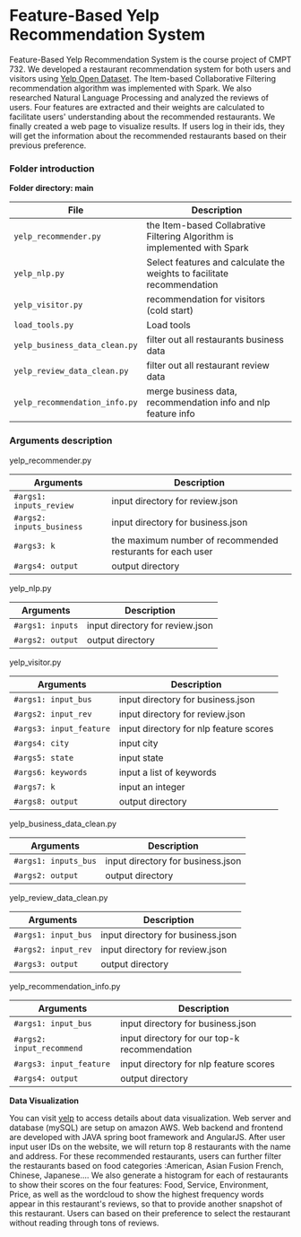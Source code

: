 # Feature-Based Yelp Recommendation System

Feature-Based Yelp Recommendation System is the course project of CMPT 732. We developed a restaurant recommendation
system for both users and visitors using [Yelp Open Dataset](https://www.yelp.com/dataset/challenge). The Item-based Collaborative Filtering recommendation algorithm was implemented with Spark. We also researched Natural Language Processing and analyzed the reviews of users. Four features are extracted and their weights are calculated to facilitate users' understanding about the recommended restaurants. We finally created a web page to visualize results. If users log in their ids, they will get the information about the recommended restaurants based on their previous preference.


### Folder introduction
**Folder directory: main**

| File | Description |
| --- | --- |
| `yelp_recommender.py` | the Item-based Collabrative Filtering Algorithm is implemented with Spark |
| `yelp_nlp.py` | Select features and calculate the weights to facilitate recommendation |
| `yelp_visitor.py` | recommendation for visitors (cold start) |
| `load_tools.py` | Load tools |
| `yelp_business_data_clean.py` | filter out all restaurants business data |
| `yelp_review_data_clean.py` | filter out all restaurant review data |
| `yelp_recommendation_info.py` | merge business data, recommendation info and nlp feature info |

### Arguments description
yelp_recommender.py

| Arguments | Description |
| --- | --- |
| `#args1: inputs_review` | input directory for review.json |
| `#args2: inputs_business` | input directory for business.json |
| `#args3: k` | the maximum number of recommended resturants for each user |
| `#args4: output` | output directory |

yelp_nlp.py

| Arguments | Description |
| --- | --- |
| `#args1: inputs` | input directory for review.json |
| `#args2: output` | output directory |

yelp_visitor.py

| Arguments | Description |
| --- | --- |
| `#args1: input_bus` | input directory for business.json |
| `#args2: input_rev` | input directory for review.json |
| `#args3: input_feature` | input directory for nlp feature scores |
| `#args4: city` | input city |
| `#args5: state` | input state |
| `#args6: keywords` | input a list of keywords|
| `#args7: k` | input an integer |
| `#args8: output` | output directory |

yelp_business_data_clean.py

| Arguments | Description |
| --- | --- |
| `#args1: inputs_bus` | input directory for business.json |
| `#args2: output` | output directory |

yelp_review_data_clean.py

| Arguments | Description |
| --- | --- |
| `#args1: input_bus` | input directory for business.json |
| `#args2: input_rev` | input directory for review.json |
| `#args3: output` | output directory |

yelp_recommendation_info.py

| Arguments | Description |
| --- | --- |
| `#args1: input_bus` | input directory for business.json |
| `#args2: input_recommend` | input directory for our top-k recommendation |
| `#args3: input_feature` | input directory for nlp feature scores |
| `#args4: output` | output directory |

**Data Visualization**

You can visit [yelp](https://github.com/cmpt732/yelp) to access details about data visualization. Web server and database (mySQL) are setup on amazon AWS. Web backend and frontend are developed with JAVA spring boot framework and AngularJS. After user input user IDs on the website,  we will return top 8 restaurants with the name and address. For these recommended restaurants, users can further filter the restaurants based on food categories :American, Asian Fusion French, Chinese, Japanese.... We also generate a histogram for each of restaurants to show their scores on the four features: Food, Service, Environment, Price, as well as the wordcloud to show the highest frequency words appear in this restaurant's reviews, so that to provide another snapshot of this restaurant. Users can based on their preference to select the restaurant without reading through tons of reviews.   
